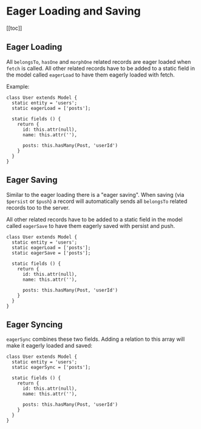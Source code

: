 # Eager Loading and Saving

[[toc]]


## Eager Loading

All `belongsTo`, `hasOne` and `morphOne` related records are eager loaded when `fetch` is called.
All other related records have to be added to a static field in the model called `eagerLoad` to
have them eagerly loaded with fetch.

Example:

```javascript{3}
class User extends Model {
  static entity = 'users';
  static eagerLoad = ['posts'];

  static fields () {
    return {
      id: this.attr(null),
      name: this.attr(''),
      
      posts: this.hasMany(Post, 'userId')
    }
  }
}
```

## Eager Saving

Similar to the eager loading there is a "eager saving". When saving (via `$persist` or `$push`) a
record will automatically sends all `belongsTo` related records too to the server.

All other related records have to be added to a static field in the model called `eagerSave` to
have them eagerly saved with persist and push.

```javascript{4}
class User extends Model {
  static entity = 'users';
  static eagerLoad = ['posts'];
  static eagerSave = ['posts'];

  static fields () {
    return {
      id: this.attr(null),
      name: this.attr(''),
      
      posts: this.hasMany(Post, 'userId')
    }
  }
}
```


## Eager Syncing

`eagerSync` combines these two fields. Adding a relation to this array will make it eagerly loaded
and saved:


```javascript{3}
class User extends Model {
  static entity = 'users';
  static eagerSync = ['posts'];

  static fields () {
    return {
      id: this.attr(null),
      name: this.attr(''),
      
      posts: this.hasMany(Post, 'userId')
    }
  }
}
```
